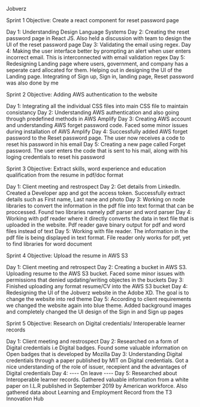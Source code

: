 Jobverz

Sprint 1
Objective: Create a react component for reset password page

Day 1: Understanding Design Language Systems 
Day 2: Creating the reset password page in React JS. Also held a discussion with team to design the UI of the reset password page
Day 3: Validating the email using regex. 
Day 4: Making the user interface better by prompting an alert when user enters incorrect email. This is interconnected with email validation regex
Day 5: Redesigning Landing page where users, government, and company has a seperate card allocated for them. Helping out in designing the UI of the Landing page. Integrating of Sign up, Sign in, landing page, Reset password was also done by me 

Sprint 2
Objective: Adding AWS authentication to the website

Day 1: Integrating all the individual CSS files into main CSS file to maintain consistancy
Day 2: Understanding AWS authentication and also going through predefined methods in AWS Amplify
Day 3: Creating AWS account and understanding AWS forget password code. Faced some minor issues during installation of AWS Amplify
Day 4: Successfully added AWS forget password to the Reset password page. The user now receives a code to reset his password in his email
Day 5: Creating a new page called Forget password. The user enters the code that is sent to his mail, along with his loging credentials to reset his password

Sprint 3
Objective: Extract skills, word experience and education qualification from the resume in pdf/doc format

Day 1: Client meeting and restrospect
Day 2: Get details from LinkedIn. Created a Developer app and got the access token. Successfully extract details such as First name, Last nane and photo
Day 3: Working on node libraries to convert the information in the pdf file into text format that can be proccessed. Found two libraries namely pdf parser and word parser
Day 4: Working with pdf reader where it directly converts the data in text file that is uploaded in the website. Pdf reader gave binary output for pdf and word files instead of text 
Day 5: Working with file reader. The information in the pdf file is being displayed in text format. File reader only works for pdf, yet to find libraries for word document

Sprint 4
Objective: Upload the resume in AWS S3

Day 1: Client meeting and retrospect
Day 2: Creating a bucket in AWS S3. Uploading resume to the AWS S3 bucket. Faced some minor issues with permissions that denied updating/writing objectes in the buckets
Day 3: Finished uploading any format resume/CV into the AWS S3 bucket
Day 4: Redesigning the UI of the Jobverz website in the Adobe XD. The goal is to change the website into red theme 
Day 5: According to client requirements we changed the website again into blue theme. Added background images and completely changed the UI design of the Sign in and Sign up pages

Sprint 5
Objective: Research on Digital credentials/ Interoperable learner records

Day 1: Client meeting and restrospect
Day 2: Researched on a form of Digital credentials i.e Digital badges. Found some valuable information on Open badges that is developed by Mozilla
Day 3: Understanding Digital credentials through a paper published by MIT on Digital credentials. Got a nice understanding of the role of issuer, recepient and the advantages of Digital credentials
Day 4: ---- On leave ----
Day 5: Researched about Interoperable learner records. Gathered valuable information from a white paper on I.L.R published in September 2019 by American workforce. Also gathered data about Learning and Employment Record from the T3 Innovation Hub
